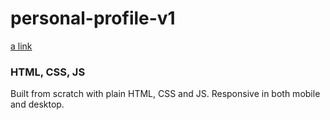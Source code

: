 # personal-profile-v1
[a link](https://mahrusferdous.github.io/personal-profile-v1/)

### HTML, CSS, JS
Built from scratch with plain HTML, CSS and JS. Responsive in both mobile and desktop. 
